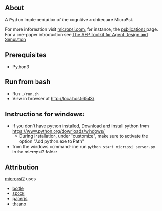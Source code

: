 About
-----
A Python implementation of the cognitive architecture MicroPsi.

For more information visit [micropsi.com](http://www.micropsi.com), for instance, the [publications ](http://www.micropsi.com/publications/publications.html) page. For a one-paper introduction see [The AEP Toolkit for Agent Design and Simulation](http://www.micropsi.com/publications/assets/BachVuineMates2003.pdf)


Prerequisites
-----
* Python3


Run from bash
-----
* Run `./run.sh`
* View in browser at [http://localhost:6543/](http://localhost:6543/)


Instructions for windows:
-----
* If you don't have python installed, Download and install python from https://www.python.org/downloads/windows/
  * During installation, under "customize", make sure to activate the option "Add python.exe to Path"
* from the windows command-line run `python start_micropsi_server.py` in the micropsi2 folder


Attribution
-----
[micropsi2](https://github.com/joschabach/micropsi2) uses 

* [bottle](https://github.com/defnull/bottle)
* [spock](https://github.com/nickelpro/spock)
* [paperjs](http://github.com/paperjs/paper.js)
* [theano](https://github.com/Theano/Theano)

